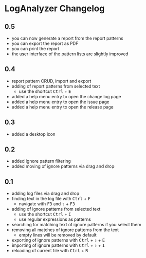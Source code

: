# LogAnalyzer Changelog

## 0.5
- you can now generate a report from the report patterns
- you can export the report as PDF
- you can print the report
- the user interface of the pattern lists are slightly improved 

## 0.4
- report pattern CRUD, import and export
- adding of report patterns from selected text
    - use the shortcut <kbd>Ctrl</kbd> + <kbd>E</kbd>
- added a help menu entry to open the change log page
- added a help menu entry to open the issue page
- added a help menu entry to open the release page

## 0.3
- added a desktop icon

## 0.2
- added ignore pattern filtering
- added moving of ignore patterns via drag and drop

## 0.1
- adding log files via drag and drop
- finding text in the log file with <kbd>Ctrl</kbd> + <kbd>F</kbd>
    - navigate with <kbd>F3</kbd> and <kbd>⇧</kbd> + <kbd>F3</kbd>
- adding of ignore patterns from selected text
    - use the shortcut <kbd>Ctrl</kbd> + <kbd>I</kbd>
    - use regular expressions as patterns
- searching for matching text of ignore patterns if you select them
- removing all matches of ignore patterns from the text
    - empty lines will be removed by default
- exporting of ignore patterns with <kbd>Ctrl</kbd> + <kbd>⇧</kbd> + 
  <kbd>E</kbd>
- importing of ignore patterns with <kbd>Ctrl</kbd> + <kbd>⇧</kbd> + 
  <kbd>I</kbd>
- reloading of current file with <kbd>Ctrl</kbd> + <kbd>R</kbd>
